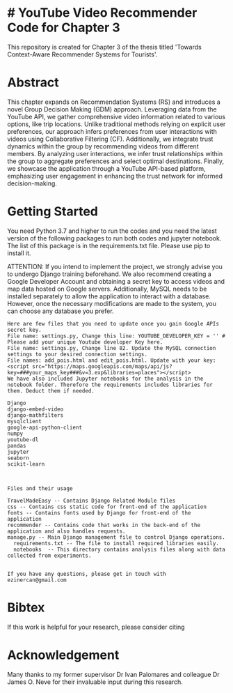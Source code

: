 # # YouTube Video Recommender Code for Chapter 3
</div>

This repository is created for Chapter 3 of the thesis titled 'Towards Context-Aware Recommender Systems for Tourists'.


# Abstract 


This chapter expands on Recommendation Systems (RS) and introduces a novel Group Decision Making (GDM) approach. Leveraging data from the YouTube API, we gather comprehensive video information related to various options, like trip locations. Unlike traditional methods relying on explicit user preferences, our approach infers preferences from user interactions with videos using Collaborative Filtering (CF). Additionally, we integrate trust dynamics within the group by recommending videos from different members. By analyzing user interactions, we infer trust relationships within the group to aggregate preferences and select optimal destinations. Finally, we showcase the application through a YouTube API-based platform, emphasizing user engagement in enhancing the trust network for informed decision-making.
 

# Getting Started
  
  You need Python 3.7 and higher to run the codes and you need the latest version of the following packages to run both codes and jupyter notebook. The list of this package is in the requirements.txt file. Please use pip to install it.

ATTENTION: If you intend to implement the project, we strongly advise you to undergo Django training beforehand. We also recommend creating a Google Developer Account and obtaining a secret key to access videos and map data hosted on Google servers. Additionally, MySQL needs to be installed separately to allow the application to interact with a database. However, once the necessary modifications are made to the system, you can choose any database you prefer.

	Here are few files that you need to update once you gain Google APIs secret key. 
	File name: settings.py, Change this line: YOUTUBE_DEVELOPER_KEY = '' # Please add your unique Youtube developer Key here.
	File name: settings.py, Change line 82. Update the MySQL connection settings to your desired connection settings.
	File names: add_pois.html and edit_pois.html. Update with your key: <script src="https://maps.googleapis.com/maps/api/js?key=###your_maps_key###&v=3.exp&libraries=places"></script> 
	We have also included Jupyter notebooks for the analysis in the notebook folder. Therefore the requirements includes libraries for them. Deduct them if needed.
 
    Django
    django-embed-video
    django-mathfilters
    mysqlclient
    google-api-python-client
    numpy
    youtube-dl
    pandas
    jupyter
    seaborn
    scikit-learn

 

	Files and their usage

	TravelMadeEasy -- Contains Django Related Module files
	css -- Contains css static code for front-end of the application
	fonts -- Contains fonts used by Django for front-end of the application
	recommender -- Contains code that works in the back-end of the application and also handles requests.
 	manage.py -- Main Django management file to control Django operations.
	  requirements.txt -- The file to install required libraries easily. 
	  notebooks  -- This directory contains analysis files along with data collected from experiments. 


	If you have any questions, please get in touch with ezinercan@gmail.com

# Bibtex
If this work is helpful for your research, please consider citing  

# Acknowledgement
 
Many thanks to my former supervisor Dr Ivan Palomares and colleague Dr James O. Neve for their invaluable input during this research.
 
